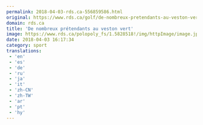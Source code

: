 ```yaml
---
permalink: 2018-04-03-rds.ca-556859586.html
original: https://www.rds.ca/golf/de-nombreux-pretendants-au-veston-vert-1.6024728?localLinksEnabled=false
domain: rds.ca
title: 'De nombreux prétendants au veston vert'
image: https://www.rds.ca/polopoly_fs/1.5828518!/img/httpImage/image.jpg_gen/derivatives/details-xhdpi/image.jpg
date: 2018-04-03 16:17:34
category: sport
translations: 
 - 'en'
 - 'es'
 - 'de'
 - 'ru'
 - 'ja'
 - 'it'
 - 'zh-CN'
 - 'zh-TW'
 - 'ar'
 - 'pt'
 - 'hy'
---
```


